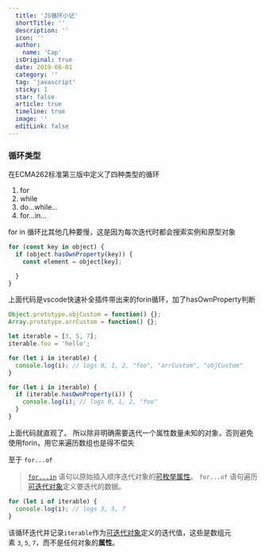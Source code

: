 ```yaml
---
  title: 'JS循环小记'
  shortTitle: ''
  description: ''
  icon: ''
  author:
    name: 'Cap'
  isOriginal: true
  date: 2019-08-01
  category: ''
  tag: 'javascript'
  sticky: 1
  star: false
  article: true
  timeline: true
  image: ''
  editLink: false
---
```


### 循环类型

在ECMA262标准第三版中定义了四种类型的循环

1. for
2. while
3. do...while...
4. for...in...

for in 循环比其他几种要慢，这是因为每次迭代时都会搜索实例和原型对象

```javascript
for (const key in object) {
  if (object.hasOwnProperty(key)) {
    const element = object[key];

  }
}
```

上面代码是vscode快速补全插件带出来的forin循环，加了hasOwnProperty判断

```javascript
Object.prototype.objCustom = function() {}; 
Array.prototype.arrCustom = function() {};

let iterable = [3, 5, 7];
iterable.foo = 'hello';

for (let i in iterable) {
  console.log(i); // logs 0, 1, 2, "foo", "arrCustom", "objCustom"
}

for (let i in iterable) {
  if (iterable.hasOwnProperty(i)) {
    console.log(i); // logs 0, 1, 2, "foo"
  }
}
```

上面代码就直观了。
所以除非明确需要迭代一个属性数量未知的对象，否则避免使用forin，用它来遍历数组也是得不偿失

至于 `for...of`

> [`for...in`](https://developer.mozilla.org/zh-CN/docs/Web/JavaScript/Reference/Statements/for...in) 语句以原始插入顺序迭代对象的[可枚举属性](https://developer.mozilla.org/zh-CN/docs/Web/JavaScript/Enumerability_and_ownership_of_properties)。
> `for...of` 语句遍历[可迭代对象](https://developer.mozilla.org/zh-CN/docs/Web/JavaScript/Guide/Iterators_and_Generators#Iterables)定义要迭代的数据。

```javascript
for (let i of iterable) {
  console.log(i); // logs 3, 5, 7
}
```

该循环迭代并记录`iterable`作为[可迭代对象](https://developer.mozilla.org/zh-CN/docs/Web/JavaScript/Guide/Iterators_and_Generators#Iterables)定义的迭代值，这些是数组元素 `3`, `5`, `7`，而不是任何对象的**属性**。
